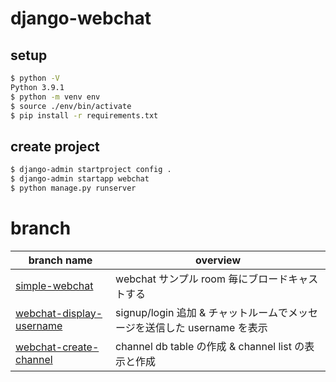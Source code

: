 # django-webchat

## setup

```bash
$ python -V
Python 3.9.1
$ python -m venv env
$ source ./env/bin/activate
$ pip install -r requirements.txt
```

## create project

```bash
$ django-admin startproject config .
$ django-admin startapp webchat
$ python manage.py runserver
```

# branch

| branch name                                                                                          | overview                                                                 |
| ---------------------------------------------------------------------------------------------------- | ------------------------------------------------------------------------ |
| [simple-webchat](https://github.com/n-guitar/django-webchat/tree/simple-webchat)                     | webchat サンプル room 毎にブロードキャストする                           |
| [webchat-display-username](https://github.com/n-guitar/django-webchat/tree/webchat-display-username) | signup/login 追加 & チャットルームでメッセージを送信した username を表示 |
| [webchat-create-channel](https://github.com/n-guitar/django-webchat/tree/webchat-create-channel)     | channel db table の作成 & channel list の表示と作成                      |
